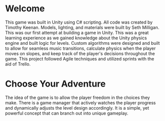 # Welcome
This game was built in Unity using C# scripting.  All code was created by Timothy Keenan.  Models, lighting, and materials were built by Seth Milligan.  This was our first attempt at building a game in Unity.  This was a great learning experience as we gained knowledge about the Unity physics engine and built logic for levels.  Custom algorithms were designed and built to allow for seamless music transitions, calculate physics when the player moves on slopes, and keep track of the player's decisions throughout the game.  This project followed Agile techniques and utilized sprints with the aid of Trello.

# Choose Your Adventure
The idea of the game is to allow the player freedom in the choices they make.  There is a game manager that actively watches the player progress and dynamically adjusts the level design accordingly.  It is a simple, yet powerful concept that can branch out into unique gameplay.

